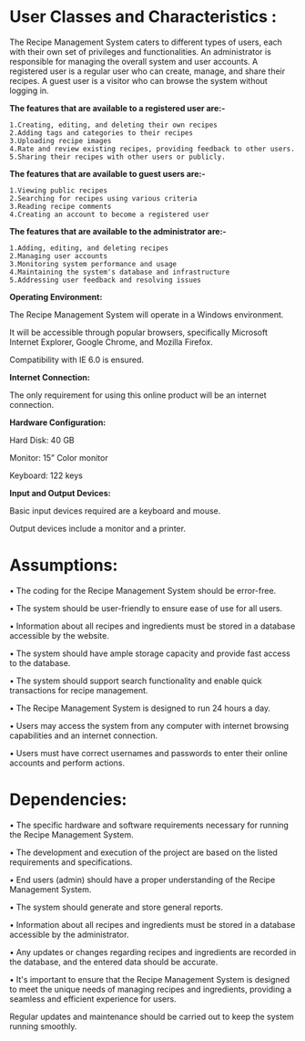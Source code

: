 # User Classes and Characteristics : 
The Recipe Management System caters to different types of users, each with their own set of privileges and functionalities. An administrator is 
responsible for managing the overall system and user accounts. A registered user is a regular user who can create, manage, and share their recipes. A 
 guest user is a visitor who can browse the system without logging in.
 
 **The features that are available to a registered user are:-** 
 
	1.Creating, editing, and deleting their own recipes
	2.Adding tags and categories to their recipes
	3.Uploading recipe images
	4.Rate and review existing recipes, providing feedback to other users.
	5.Sharing their recipes with other users or publicly.
 
**The features that are available to guest users are:-**

	1.Viewing public recipes
	2.Searching for recipes using various criteria
	3.Reading recipe comments
	4.Creating an account to become a registered user 

**The features that are available to the administrator are:-**

	1.Adding, editing, and deleting recipes
	2.Managing user accounts
	3.Monitoring system performance and usage
	4.Maintaining the system's database and infrastructure
	5.Addressing user feedback and resolving issues

**Operating Environment:**

The Recipe Management System will operate in a Windows environment.

It will be accessible through popular browsers, specifically Microsoft Internet Explorer, Google Chrome, and Mozilla Firefox.

Compatibility with IE 6.0 is ensured.

**Internet Connection:**

The only requirement for using this online product will be an internet connection.

**Hardware Configuration:**

Hard Disk: 40 GB

Monitor: 15” Color monitor

Keyboard: 122 keys

**Input and Output Devices:**

Basic input devices required are a keyboard and mouse.

Output devices include a monitor and a printer.

# Assumptions:

•	The coding for the Recipe Management System should be error-free.

•	The system should be user-friendly to ensure ease of use for all users.

•	Information about all recipes and ingredients must be stored in a database accessible by the website.

•	The system should have ample storage capacity and provide fast access to the database.

•	The system should support search functionality and enable quick transactions for recipe management.

•	The Recipe Management System is designed to run 24 hours a day.

•	Users may access the system from any computer with internet browsing capabilities and an internet connection.

•	Users must have correct usernames and passwords to enter their online accounts and perform actions.

# Dependencies:

•	The specific hardware and software requirements necessary for running the Recipe Management System.

•	The development and execution of the project are based on the listed requirements and specifications.

•	End users (admin) should have a proper understanding of the Recipe Management System.

•	The system should generate and store general reports.

•	Information about all recipes and ingredients must be stored in a database accessible by the administrator.

•	Any updates or changes regarding recipes and ingredients are recorded in the database, and the entered data should be accurate.

•	It's important to ensure that the Recipe Management System is designed to meet the unique needs of managing recipes and ingredients, providing a seamless and efficient experience for users.

Regular updates and maintenance should be carried out to keep the system running smoothly.
